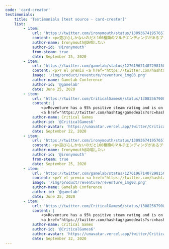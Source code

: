 ```yaml
---
code: 'card-creator'
testimonials:
    title: 'Testimonials [test source - card-creator]'
    list:
        - item:
            url: 'https://twitter.com/ironymouth/status/1309367419576573952?ref_src=twsrc%5Etfw'
            content: <p>遊び心しかないのだと100種類のマルチエンディングがあるプラットフォーム式のアドベンチャー『Reventure』<br><br>これいけるかなをやるとだいたい出来る</p>
            author-name: Ironymouth@詠唱したい
            author-id: '@ironymouth'
            from-steam: true
            date: September 25, 2020
        - item:
            url: 'https://twitter.com/gamelab/status/1276196714072981504?ref_src=twsrc%5Etfw'
            content: <p>Y el premio <a href="https://twitter.com/hashtag/gamelablive?src=hash&amp;ref_src=twsrc%5Etfw">#gamelablive</a> a la mejor idea original es para <a href="https://twitter.com/hashtag/REVENTURE?src=hash&amp;ref_src=twsrc%5Etfw">#REVENTURE</a> de <a href="https://twitter.com/Pixelatto?ref_src=twsrc%5Etfw">@Pixelatto</a><br><br>¡Enhorabuena!</p>
            image: '/img/product/reventure/reventure_img03.png'
            author-name: Gamelab Conference
            author-id: '@gamelab'
            date: June 25, 2020
        - item:
            url: 'https://twitter.com/CriticalGames6/status/1308256790845349888?ref_src=twsrc%5Etfw'
            content: |
                <p>Reventure has a 95% positive steam rating and is on sale for $3.99. &quot;Reventure is quite possibly the funniest game that I&#39;ve played all year and there&#39;s some highly enjoyable gameplay here, too.&quot; - Video Chums <a href="https://twitter.com/hashtag/indiegame?src=hash&amp;ref_src=twsrc%5Etfw">#indiegame</a>
                <a href="https://twitter.com/hashtag/gamedeals?src=hash&amp;ref_src=twsrc%5Etfw">#gamedeals</a></p>
            author-name: Critical Games
            author-id: '@CriticalGames6'
            author-avatar: 'https://unavatar.vercel.app/twitter/CriticalGames6'
            date: September 22, 2020
        - item:
            url: 'https://twitter.com/ironymouth/status/1309367419576573952?ref_src=twsrc%5Etfw'
            content: <p>遊び心しかないのだと100種類のマルチエンディングがあるプラットフォーム式のアドベンチャー『Reventure』<br><br>これいけるかなをやるとだいたい出来る</p>
            author-name: Ironymouth@詠唱したい
            author-id: '@ironymouth'
            from-steam: true
            date: September 25, 2020
        - item:
            url: 'https://twitter.com/gamelab/status/1276196714072981504?ref_src=twsrc%5Etfw'
            content: <p>Y el premio <a href="https://twitter.com/hashtag/gamelablive?src=hash&amp;ref_src=twsrc%5Etfw">#gamelablive</a> a la mejor idea original es para <a href="https://twitter.com/hashtag/REVENTURE?src=hash&amp;ref_src=twsrc%5Etfw">#REVENTURE</a> de <a href="https://twitter.com/Pixelatto?ref_src=twsrc%5Etfw">@Pixelatto</a><br><br>¡Enhorabuena!</p>
            image: '/img/product/reventure/reventure_img03.png'
            author-name: Gamelab Conference
            author-id: '@gamelab'
            date: June 25, 2020
        - item:
            url: 'https://twitter.com/CriticalGames6/status/1308256790845349888?ref_src=twsrc%5Etfw'
            content: |
                <p>Reventure has a 95% positive steam rating and is on sale for $3.99. &quot;Reventure is quite possibly the funniest game that I&#39;ve played all year and there&#39;s some highly enjoyable gameplay here, too.&quot; - Video Chums <a href="https://twitter.com/hashtag/indiegame?src=hash&amp;ref_src=twsrc%5Etfw">#indiegame</a>
                <a href="https://twitter.com/hashtag/gamedeals?src=hash&amp;ref_src=twsrc%5Etfw">#gamedeals</a></p>
            author-name: Critical Games
            author-id: '@CriticalGames6'
            author-avatar: 'https://unavatar.vercel.app/twitter/CriticalGames6'
            date: September 22, 2020
---
```

